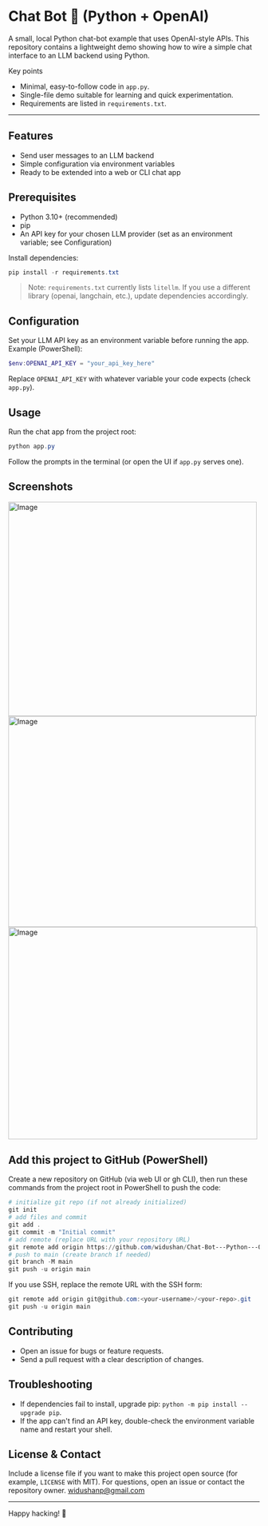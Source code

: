 # Chat Bot 🤖 (Python + OpenAI)

A small, local Python chat-bot example that uses OpenAI-style APIs. This repository contains a lightweight demo showing how to wire a simple chat interface to an LLM backend using Python.

Key points
- Minimal, easy-to-follow code in `app.py`.
- Single-file demo suitable for learning and quick experimentation.
- Requirements are listed in `requirements.txt`.

---

## Features

- Send user messages to an LLM backend
- Simple configuration via environment variables
- Ready to be extended into a web or CLI chat app

## Prerequisites

- Python 3.10+ (recommended)
- pip
- An API key for your chosen LLM provider (set as an environment variable; see Configuration)

Install dependencies:

```powershell
pip install -r requirements.txt
```

> Note: `requirements.txt` currently lists `litellm`. If you use a different library (openai, langchain, etc.), update dependencies accordingly.

## Configuration

Set your LLM API key as an environment variable before running the app. Example (PowerShell):

```powershell
$env:OPENAI_API_KEY = "your_api_key_here"
```

Replace `OPENAI_API_KEY` with whatever variable your code expects (check `app.py`).

## Usage

Run the chat app from the project root:

```powershell
python app.py
```

Follow the prompts in the terminal (or open the UI if `app.py` serves one).

## Screenshots

<img width="498" height="429" alt="Image" src="https://github.com/user-attachments/assets/f8837380-d9c5-4bd1-a1b1-8d2d1a725642" />

<img width="496" height="422" alt="Image" src="https://github.com/user-attachments/assets/3554267f-af10-4356-a7b6-b009040061c4" />

<img width="499" height="425" alt="Image" src="https://github.com/user-attachments/assets/a6fb0074-409b-47d2-8102-cbb17902e438" />

## Add this project to GitHub (PowerShell)

Create a new repository on GitHub (via web UI or gh CLI), then run these commands from the project root in PowerShell to push the code:

```powershell
# initialize git repo (if not already initialized)
git init
# add files and commit
git add .
git commit -m "Initial commit"
# add remote (replace URL with your repository URL)
git remote add origin https://github.com/widushan/Chat-Bot---Python---OpenAI-.git
# push to main (create branch if needed)
git branch -M main
git push -u origin main
```

If you use SSH, replace the remote URL with the SSH form:

```powershell
git remote add origin git@github.com:<your-username>/<your-repo>.git
git push -u origin main
```

## Contributing

- Open an issue for bugs or feature requests.
- Send a pull request with a clear description of changes.

## Troubleshooting

- If dependencies fail to install, upgrade pip: `python -m pip install --upgrade pip`.
- If the app can't find an API key, double-check the environment variable name and restart your shell.

## License & Contact

Include a license file if you want to make this project open source (for example, `LICENSE` with MIT). For questions, open an issue or contact the repository owner.
widushanp@gmail.com

---

Happy hacking! 🎯
